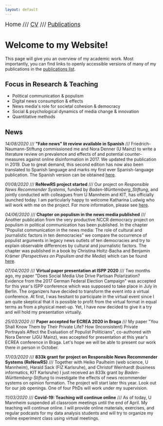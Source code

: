 ```yaml
---
layout: default
---
```


<span style="font-size:14pt">Home /// [CV](./cv.html) /// [Publications](./publications.html)</span>

# Welcome to my Website!

This page will give you an overview of my academic work. Most importantly, you can find links to openly accessible versions of many of my publications in the [publications list](./publications.html).

## Focus in Research & Teaching

* Political communication & populism
* Digital news consumption & effects
* News media's role for societal cohesion & democracy
* Social & psychological dynamics of media change & innovation
* Quantitative methods

## News

*14/08/2020* /// **"Fake news" lit review available in Spanish** /// Friedrich-Naumann-Stiftung commissioned me and Nora Denner (U Mainz) to write a literature review on prevalence and effects of and potential counter-measures against online disinformation in 2017. We updated the publication in 2019. Due to great demand, this second edition has now also been translated to Spanish language and marks my first ever Spanish-language publication. The Spanish version can be obtained <a href="https://shop.freiheit.org/#!/Publikation/911" target="_blank">here</a>.

*01/08/2020* /// **ReNewRS project started** /// Our project on *Responsible News Recommender Systems*, funded by *Baden-Württemberg_Stiftung*, and jointly conducted with colleagues from U Mannheim and KIT, has officially launched today. I am particularly happy to welcome Katharina Ludwig who will work with me on the project. For more information, please see <a href="https://www.phil.uni-mannheim.de/en/institute-for-media-and-comm/research/englisch-responsible-news-recommender-systems-renewrs/" target="_blank">here</a>.

*04/06/2020* /// **Chapter on populism in the news media published** /// Another publication from the very productive NCCR democracy project on populism in political communication has been published. In the chapter "Populist communication in the news media: The role of cultural and journalistic factors in ten democracies" we compare the occurrence of populist arguments in legacy news outlets of ten democracies and try to explain observable differences by cultural and journalistic factors. The chapter was published in a book by Christina Holtz-Bacha and Benjamin Krämer (*Perspectives on Populism and the Media*) which can be found <a href="https://www.nomos-elibrary.de/10.5771/9783845297392/perspectives-on-populism-and-the-media" target="_blank">here</a>.

*07/04/2020* /// **Virtual paper presentation at ISPP 2020** /// Two months ago, my paper "Does Social Media Use Drive Partisan Polarization? Evidence from the 2017 German Federal Election Campaign" was accepted for this year's ISPP conference which was supposed to take place in July in Berlin. The organizers have decided to transform the event into a virtual conference. At first, I was hesitant to participate in the virtual event since I am quite skeptical that it is possible to profit from the virtual format in equal terms as from a physical meet-up. Yet, I have now decided to give it a try and will hold my presentation virtually.

*25/03/2020* /// **Paper accepted for ECREA 2020 in Braga** /// My paper "You Shall Know Them by Their Private Life? How (Inconsistent) Private Portrayals Affect the Evaluation of Populist Politicians", co-authored with Nora Denner (JGU Mainz), was accepted for presentation at this year's ECREA conference in Braga. Let's hope we will be able to present our work there in person in October.

*17/03/2020* /// **833k grant for project on Responsible News Recommender Systems (ReNewRS)** /// Together with Heiko Paulheim (web science, U Mannheim), Harald Sack (FIZ Karlsruhe), and Christof Weinhardt (business informatics, KIT Karlsruhe) I just received an 833k grant by *Baden-Württemberg-Stiftung* to investigate the effects of news recommender systems on opinion formation. The project will start later this year. Look out for our job openings. One of four PhDs will work under my supervision.

*11/03/2020* /// **Covid-19: Teaching will continue online** /// As of today, U Mannheim suspended all classroom meetings until the end of April. My teaching will continue online. I will provide online materials, exercises, and regular podcasts for my data analysis students and will try to organize my online experiment class using virtual meetings.